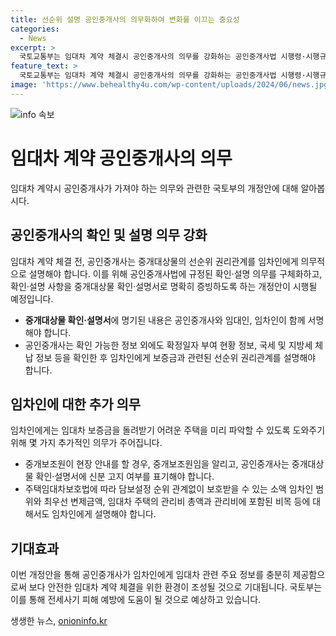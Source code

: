 ```yaml
---
title: 선순위 설명 공인중개사의 의무화하여 변화를 이끄는 중요성
categories:
  - News
excerpt: >
  국토교통부는 임대차 계약 체결시 공인중개사의 의무를 강화하는 공인중개사법 시행령·시행규칙 개정안을 발표했다. 재산중개대상물의 선순위 권리관계를 임차인에게 설명하는데, 확인·설명 사항을 명확히 증빙하도록 하였다. 이로써 임차인은 보다 안전한 임대차 계약 체결을 기대할 수 있으며, 중개보조원의 신분 고지 여부도 투명하게 표기될 것이다. 이에 대한 기대는 임차인에게 주요 정보를 충분히 제공해 안전한 임대차 계약이 체결되기를 기대한다.
feature_text: >
  국토교통부는 임대차 계약 체결시 공인중개사의 의무를 강화하는 공인중개사법 시행령·시행규칙 개정안을 발표했다. 재산중개대상물의 선순위 권리관계를 임차인에게 설명하는데, 확인·설명 사항을 명확히 증빙하도록 하였다. 이로써 임차인은 보다 안전한 임대차 계약 체결을 기대할 수 있으며, 중개보조원의 신분 고지 여부도 투명하게 표기될 것이다. 이에 대한 기대는 임차인에게 주요 정보를 충분히 제공해 안전한 임대차 계약이 체결되기를 기대한다.
image: 'https://www.behealthy4u.com/wp-content/uploads/2024/06/news.jpg'
---
```


<p><img src="https://www.behealthy4u.com/wp-content/uploads/2024/06/news.jpg" alt="info 속보" /></p>

<h1 data-ke-size="size26">임대차 계약 공인중개사의 의무</h1>

<p>임대차 계약시 공인중개사가 가져야 하는 의무와 관련한 국토부의 개정안에 대해 알아봅시다.</p>

<h2 data-ke-size="size24">공인중개사의 확인 및 설명 의무 강화</h2>

<p>임대차 계약 체결 전, 공인중개사는 중개대상물의 선순위 권리관계를 임차인에게 의무적으로 설명해야 합니다. 이를 위해 공인중개사법에 규정된 확인·설명 의무를 구체화하고, 확인·설명 사항을 중개대상물 확인·설명서로 명확히 증빙하도록 하는 개정안이 시행될 예정입니다.</p>

<ul>
    <li><b>중개대상물 확인·설명서</b>에 명기된 내용은 공인중개사와 임대인, 임차인이 함께 서명해야 합니다.</li>
    <li>공인중개사는 확인 가능한 정보 외에도 확정일자 부여 현황 정보, 국세 및 지방세 체납 정보 등을 확인한 후 임차인에게 보증금과 관련된 선순위 권리관계를 설명해야 합니다.</li>
</ul>

<h2 data-ke-size="size24">임차인에 대한 추가 의무</h2>

<p>임차인에게는 임대차 보증금을 돌려받기 어려운 주택을 미리 파악할 수 있도록 도와주기 위해 몇 가지 추가적인 의무가 주어집니다.</p>

<ul>
    <li>중개보조원이 현장 안내를 할 경우, 중개보조원임을 알리고, 공인중개사는 중개대상물 확인·설명서에 신분 고지 여부를 표기해야 합니다.</li>
    <li>주택임대차보호법에 따라 담보설정 순위 관계없이 보호받을 수 있는 소액 임차인 범위와 최우선 변제금액, 임대차 주택의 관리비 총액과 관리비에 포함된 비목 등에 대해서도 임차인에게 설명해야 합니다.</li>
</ul>

<h2 data-ke-size="size24">기대효과</h2>

<p>이번 개정안을 통해 공인중개사가 임차인에게 임대차 관련 주요 정보를 충분히 제공함으로써 보다 안전한 임대차 계약 체결을 위한 환경이 조성될 것으로 기대됩니다. 국토부는 이를 통해 전세사기 피해 예방에 도움이 될 것으로 예상하고 있습니다.</p>
생생한 뉴스, <a href="https://onioninfo.kr" rel="dofollow">onioninfo.kr</a>


